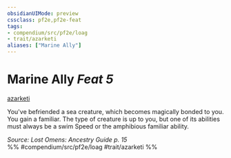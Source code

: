 ```yaml
---
obsidianUIMode: preview
cssclass: pf2e,pf2e-feat
tags:
- compendium/src/pf2e/loag
- trait/azarketi
aliases: ["Marine Ally"]
---
```

# Marine Ally  *Feat 5*  
[azarketi](azarketi-loag.md "Azarketi Ancestry & Heritage Trait")  


You've befriended a sea creature, which becomes magically bonded to you. You gain a familiar. The type of creature is up to you, but one of its abilities must always be a swim Speed or the amphibious familiar ability.

*Source: Lost Omens: Ancestry Guide p. 15*  
%% #compendium/src/pf2e/loag #trait/azarketi %%